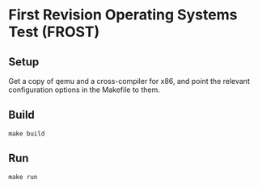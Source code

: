 First Revision Operating Systems Test (FROST)
====

## Setup
Get a copy of qemu and a cross-compiler for x86, and point the relevant
configuration options in the Makefile to them.

## Build
```shell
make build
```

## Run
```shell
make run
```
